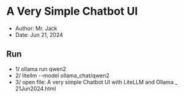 # A Very Simple Chatbot UI
- Author: Mr. Jack
- Date: Jun 21, 2024

## Run
- 1/ ollama run qwen2
- 2/ litellm --model ollama_chat/qwen2
- 3/ open file: A very simple Chatbot UI with LiteLLM and Ollama _ 21Jun2024.html
